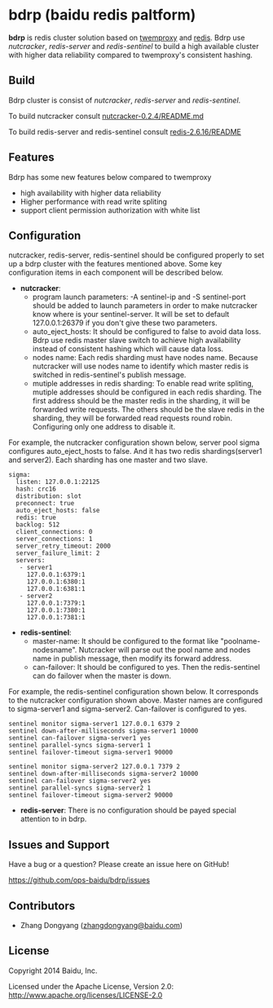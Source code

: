 # bdrp (baidu redis paltform)

**bdrp** is redis cluster solution based on [twemproxy](https://github.com/twitter/twemproxy) and [redis](http://redis.io/). Bdrp use _nutcracker_, _redis-server_ and _redis-sentinel_ to build a high available cluster with higher data reliability compared to twemproxy's  consistent hashing.

## Build

Bdrp cluster is consist of _nutcracker_, _redis-server_ and _redis-sentinel_.

To build nutcracker consult [nutcracker-0.2.4/README.md](nutcracker-0.2.4/README.md)

To build redis-server and redis-sentinel consult [redis-2.6.16/README](redis-2.6.16/README)

## Features

Bdrp has some new features below compared to twemproxy

+ high availability with higher data reliability
+ Higher performance with read write spliting
+ support client permission authorization with white list

## Configuration

nutcracker, redis-server, redis-sentinel should be configured properly to set up a bdrp cluster with the features mentioned above. Some key configuration items in each component will be described below.

+ **nutcracker**: 
  + program launch parameters: -A sentinel-ip and -S sentinel-port should be added to launch parameters in order to make nutcracker know where is your sentinel-server. It will be set to default 127.0.0.1:26379 if you don't give these two parameters.
  + auto\_eject\_hosts: It should be configured to false to avoid data loss. Bdrp use redis master slave switch to achieve high availability instead of consistent hashing which will cause data loss.
  + nodes name: Each redis sharding must have nodes name. Because nutcracker will use nodes name to identify which master redis is switched in redis-sentinel's publish message. 
  + mutiple addresses in redis sharding: To enable read write spliting, mutiple addresses should be configured in each redis sharding. The first address should be the master redis in the sharding, it will be forwarded write requests. The others should be the slave redis in the sharding, they will be forwarded read requests round robin. Configuring only one address to disable it.


For example, the nutcracker configuration shown below, server pool sigma configures auto\_eject\_hosts to false. And it has two redis shardings(server1 and server2). Each sharding has one master and two slave.

    sigma:
      listen: 127.0.0.1:22125
      hash: crc16
      distribution: slot
      preconnect: true
      auto_eject_hosts: false
      redis: true
      backlog: 512
      client_connections: 0
      server_connections: 1
      server_retry_timeout: 2000
      server_failure_limit: 2
      servers:
       - server1
         127.0.0.1:6379:1
         127.0.0.1:6380:1
         127.0.0.1:6381:1
       - server2
         127.0.0.1:7379:1
         127.0.0.1:7380:1
         127.0.0.1:7381:1

+ **redis-sentinel**: 
  + master-name: It should be configured to the format like "poolname-nodesname". Nutcracker will parse out the pool name and nodes name in publish message, then modify its forward address.
  + can-failover: It should be configured to yes. Then the redis-sentinel can do failover when the master is down.

For example, the redis-sentinel configuration shown below. It corresponds to the nutcracker configuration shown above. Master names are configured to sigma-server1 and sigma-server2. Can-failover is configured to yes.

    sentinel monitor sigma-server1 127.0.0.1 6379 2
    sentinel down-after-milliseconds sigma-server1 10000 
    sentinel can-failover sigma-server1 yes
    sentinel parallel-syncs sigma-server1 1
    sentinel failover-timeout sigma-server1 90000

    sentinel monitor sigma-server2 127.0.0.1 7379 2
    sentinel down-after-milliseconds sigma-server2 10000 
    sentinel can-failover sigma-server2 yes
    sentinel parallel-syncs sigma-server2 1
    sentinel failover-timeout sigma-server2 90000

+ **redis-server**: There is no configuration should be payed special attention to in bdrp. 


## Issues and Support

Have a bug or a question? Please create an issue here on GitHub!

https://github.com/ops-baidu/bdrp/issues

## Contributors

* Zhang Dongyang (zhangdongyang@baidu.com)

## License

Copyright 2014 Baidu, Inc.

Licensed under the Apache License, Version 2.0: http://www.apache.org/licenses/LICENSE-2.0
